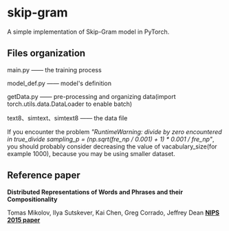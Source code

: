 # skip-gram
A simple implementation of Skip-Gram model in PyTorch.
## Files organization
main.py —— the training process

model_def.py —— model's definition

getData.py —— pre-processing and organizing data(import torch.utils.data.DataLoader to enable batch)

text8、simtext、simtext8 —— the data file

If you encounter the problem _"RuntimeWarning: divide by zero encountered in true_divide
  sampling_p = (np.sqrt(fre_np / 0.001) + 1) * 0.001 / fre_np"_, you should probably consider decreasing the value of vacabulary_size(for example 1000), because you may be using smaller dataset. 

## Reference paper
**Distributed Representations of Words and Phrases and their Compositionality**

Tomas Mikolov, Ilya Sutskever, Kai Chen, Greg Corrado, Jeffrey Dean
[**NIPS 2015 paper**](https://papers.nips.cc/paper/5021-distributed-representations-of-words-and-phrases-and-their-compositionality.pdf)